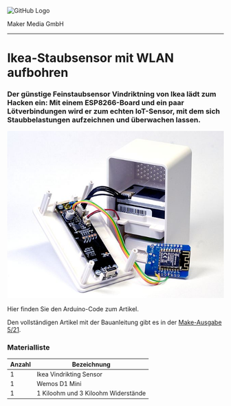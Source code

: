 ![GitHub Logo](http://www.heise.de/make/icons/make_logo.png)

Maker Media GmbH

***

# Ikea-Staubsensor mit WLAN aufbohren

### Der günstige Feinstaubsensor Vindriktning von Ikea lädt zum Hacken ein: Mit einem ESP8266-Board und ein paar Lötverbindungen wird er zum echten IoT-Sensor, mit dem sich Staubbelastungen aufzeichnen und überwachen lassen.

![Picture](https://github.com/MakeMagazinDE/vindriktning2adafruitio/blob/main/Aufmacher.jpg) 

Hier finden Sie den Arduino-Code zum Artikel.

Den vollständigen Artikel mit der Bauanleitung gibt es in der [Make-Ausgabe 5/21](https://www.heise.de/select/make/). 



### Materialliste

| **Anzahl** | **Bezeichnung**                     |
| :--------- | ----------------------------------- |
| 1          | Ikea Vindrikting Sensor             |
| 1          | Wemos D1 Mini                       |
| 1          | 1 Kiloohm und 3 Kiloohm Widerstände |
